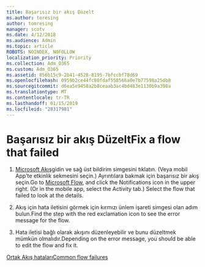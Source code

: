 ```yaml
---
title: Başarısız bir akış Düzelt
ms.author: toresing
author: tomresing
manager: scotv
ms.date: 4/12/2018
ms.audience: Admin
ms.topic: article
ROBOTS: NOINDEX, NOFOLLOW
localization_priority: Priority
ms.collection: Adm_O365
ms.custom: Adm_O365
ms.assetid: 856b15c9-2b41-4528-8195-7bfccbf78d69
ms.openlocfilehash: 0959b2ce44fc80fdaf558566a0e7b77598a25db8
ms.sourcegitcommit: d6ea5e9458a2b8ceaab3ac4bd483e1130b9a398a
ms.translationtype: MT
ms.contentlocale: tr-TR
ms.lasthandoff: 01/15/2019
ms.locfileid: "28317981"
---
```

# <a name="fix-a-flow-that-failed"></a><span data-ttu-id="5c7c1-102">Başarısız bir akış Düzelt</span><span class="sxs-lookup"><span data-stu-id="5c7c1-102">Fix a flow that failed</span></span>

1. <span data-ttu-id="5c7c1-p101">[Microsoft Akış](https://flow.microsoft.com/)gidin ve sağ üst bildirim simgesini tıklatın. (Veya mobil App'te etkinlik sekmesini seçin.) Ayrıntılara bakmak için başarısız bir akış seçin.</span><span class="sxs-lookup"><span data-stu-id="5c7c1-p101">Go to [Microsoft Flow](https://flow.microsoft.com/), and click the Notifications icon in the upper right. (Or in the mobile app, select the Activity tab.) Select the flow that failed to look at the details.</span></span>
    
2. <span data-ttu-id="5c7c1-105">Akış için hata iletisini görmek için kırmızı ünlem işareti simgesi olan adım bulun.</span><span class="sxs-lookup"><span data-stu-id="5c7c1-105">Find the step with the red exclamation icon to see the error message for the flow.</span></span>
    
3. <span data-ttu-id="5c7c1-106">Hata iletisi bağlı olarak akışını düzenleyebilir ve bunu düzeltmek mümkün olmalıdır.</span><span class="sxs-lookup"><span data-stu-id="5c7c1-106">Depending on the error message, you should be able to edit the flow and fix it.</span></span> 
    
[<span data-ttu-id="5c7c1-107">Ortak Akış hataları</span><span class="sxs-lookup"><span data-stu-id="5c7c1-107">Common flow failures</span></span>](https://go.microsoft.com/fwlink/?linkid=872110)
  

